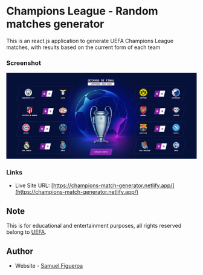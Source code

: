 # Champions League - Random matches generator

This is an react.js application to generate UEFA Champions League matches, with results based on the current form of each team

### Screenshot

![](./screenshot_desktop.png)

### Links

- Live Site URL: [https://champions-match-generator.netlify.app/](https://champions-match-generator.netlify.app/)

## Note

This is for educational and entertainment purposes, all rights reserved belong to [UEFA](https://www.uefa.com/).

## Author

- Website - [Samuel Figueroa](https://sfweb.netlify.app/)
